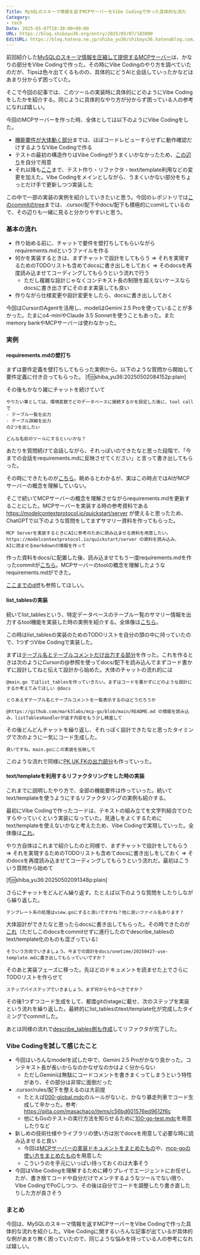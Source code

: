 ```yaml
---
Title: MySQLのスキーマ情報を返すMCPサーバーをVibe Codingで作った具体的な流れ
Category:
- tech
Date: 2025-05-07T18:30:00+09:00
URL: https://blog.shibayu36.org/entry/2025/05/07/183000
EditURL: https://blog.hatena.ne.jp/shiba_yu36/shibayu36.hatenablog.com/atom/entry/6802418398404134195
---
```


前回紹介した[MySQLのスキーマ情報を圧縮して提供するMCPサーバー](https://blog.shibayu36.org/entry/2025/04/28/103000)は、かなりの部分をVibe Codingで作った。その時にVibe Codingのやり方を調べていたのだが、Tipsは色々出てくるものの、具体的にどうAIと会話していったかなどはあまり分からず困っていた。

そこで今回の記事では、このツールの実装時に具体的にどのようにVibe Codingをしたかを紹介する。同じように具体的なやり方が分からず困っている人の参考になれば嬉しい。

今回のMCPサーバーを作った時、全体としては以下のようにVibe Codingをした。

- [機能要件が大体動く部分](https://github.com/shibayu36/mysql-schema-explorer-mcp/commit/154a1675748de0163ab57d320391fe25c6842d98)までは、ほぼコードレビューすらせずに動作確認だけするようなVibe Codingで作る
- テストの最初の構造作りはVibe Codingがうまくいかなかったため、[この辺り](https://github.com/shibayu36/mysql-schema-explorer-mcp/commit/4b2cbfca61b086180d627dd559f300cd23106871)を自分で用意
- それ以降も[ここ](https://github.com/shibayu36/mysql-schema-explorer-mcp/commit/ce597fd258ba273a53c9d36cb07c102722e77bca)まで、テスト作り・リファクタ・text/template利用などの変更を加えた。Vibe Codingをメインとしながら、うまくいかない部分をちょっとだけ手で更新しつつ実装した

この中で一部の実装の実例を紹介していきたいと思う。今回のレポジトリでは[このcommitのtree](https://github.com/shibayu36/mysql-schema-explorer-mcp/tree/ce597fd258ba273a53c9d36cb07c102722e77bca)までは、.cursor/配下やdocs/配下も積極的にcomitしているので、その辺りも一緒に見ると分かりやすいと思う。

### 基本の流れ
- 作り始める前に、チャットで要件を壁打ちしてもらいながらrequirements.mdというファイルを作る
- 何かを実装するときは、まずチャットで設計をしてもらう => それを実現するためのTODOリストも含めてdocsに書き出しをしておく => そのdocsを再度読み込ませてコーディングしてもらうという流れで行う
    - ただし複雑な設計じゃなくコンテキスト長の制限を超えないケースならdocsに書き出さずにそのまま実装しても良い
- 作りながら仕様変更や設計変更をしたら、docsに書き出ししておく

今回はCursorのAgentを活用し、modelはGemini 2.5 Proを使っていることが多かった。たまにo4-miniやClaude 3.5 Sonnetを使うこともあった。またmemory bankやMCPサーバーは使わなかった。

### 実例
#### requirements.mdの壁打ち
まずは要件定義を壁打ちしてもらった実例から。以下のような質問から開始して要件定義に付き合ってもらった。
[f:id:shiba_yu36:20250502084152p:plain]

その後もかなり雑にチャットを続けていて

```
やりたい事としては、環境変数でどのデータベースに接続するかを設定した後に、tool callで
- テーブル一覧を出力
- テーブル詳細を出力
の2つを出したい
```
```
どんな名前のツールにするといいかな？
```

あたりを質問続けて会話しながら、それっぽいのできたなと思った段階で、「今までの会話をrequirements.mdに反映させてください」と言って書き出してもらった。

その時にできたものが[こちら](https://github.com/shibayu36/mysql-schema-explorer-mcp/commit/f5243ac4905298250f19cbe131e517e42248d76c)。眺めるとわかるが、実はこの時点ではAIがMCPサーバーの概念を理解していない。

そこで続いてMCPサーバーの概念を理解させながらrequirements.mdを更新することにした。MCPサーバーを実装する時の参考資料である https://modelcontextprotocol.io/quickstart/server が使えると思ったため、ChatGPTで以下のような質問をしてまずサマリー資料を作ってもらった。

```
MCP Serverを実装するときにAIに参考のために読み込ませる資料を用意したい。
https://modelcontextprotocol.io/quickstart/server の資料を読み込み、
AIに読ませるmarkdownの情報を作って
```

作った資料をdocs/に配置した後、読み込ませてもう一度requirements.mdを作ったcommitが[こちら](https://github.com/shibayu36/mysql-schema-explorer-mcp/commit/d9f03fdc31f821091b38e61ac48f6ca0edb6d795)。MCPサーバーのtoolの概念を理解したようなrequirements.mdができた。

[ここまでのdiff](https://github.com/shibayu36/mysql-schema-explorer-mcp/compare/f5243ac4905298250f19cbe131e517e42248d76c...d9f03fdc31f821091b38e61ac48f6ca0edb6d795)も参照してほしい。

#### list_tablesの実装
続いてlist_tablesという、特定データベースのテーブル一覧のサマリー情報を出力するtool機能を実装した時の実例を紹介する。全体像は[こちら](https://github.com/shibayu36/mysql-schema-explorer-mcp/compare/d9f03fdc31f821091b38e61ac48f6ca0edb6d795...9975004378b1bc9abbbb573e60d0a7d3c2b1f08d)。

この時はlist_tablesの実装のためのTODOリストを自分の頭の中に持っていたので、1つずつVibe Codingで実装した。

まずは[テーブル名とテーブルコメントだけ出力する部分](https://github.com/shibayu36/mysql-schema-explorer-mcp/compare/9fb7ea7fd7aba140de303ae9a3b87ad84dd638d7~...20cbf17910a8ec595c7980d692f899691746dec6)を作った。これを作るときは次のようにCursorの@参照を使ってdocs/配下を読み込んでまずコード書かずに設計してねと伝えて設計から始めた。大体のチャットの流れ的には

```
@main.go ではlist_tablesを作っていきたい。まずはコードを書かずにどのような設計にするか考えてみてほしい @docs 
```

```
とりあえずテーブル名とテーブルコメントを一覧表示するのはどうだろうか
```

```
@https://github.com/mark3labs/mcp-go/blob/main/README.md の情報を読み込み、listTablesHandlerが返す内容をもう少し精査して
```

その後どんどんチャットを繰り返し、それっぽく設計できたなと思ったタイミングで次のように一気にコード生成した。

```
良いですね。main.goにこの実装を反映して
```

このような流れで同様に[PK,UK,FKの出力部分](https://github.com/shibayu36/mysql-schema-explorer-mcp/compare/2d32beb270e41b95c985cf9ffc89057ffeb11630~...d6565695f764cc1d642ae7124ee5b6008a31eb89)も作っていった。


#### text/templateを利用するリファクタリングをした時の実装
これまでに説明したやり方で、全部の機能要件は作っていった。続いてtext/templateを使うようにするリファクタリングの実例も紹介する。

最初にVibe Codingで作ったコードは、テキストの組み立てを文字列結合でひたすらやっていくという実装になっていた。見通しをよくするためにtext/templateを使えないかなと考えたため、Vibe Codingで実現していった。全体像は[これ](https://github.com/shibayu36/mysql-schema-explorer-mcp/compare/6354b5b112409124ec86178ff5703568c678dc8b~...ce597fd258ba273a53c9d36cb07c102722e77bca)。

やり方自体はこれまで紹介したのと同様で、まずチャットで設計をしてもらう => それを実現するためのTODOリストも含めてdocsに書き出しをしておく => そのdocsを再度読み込ませてコーディングしてもらうという流れだ。最初はこういう質問から始めて

[f:id:shiba_yu36:20250502091348p:plain]

さらにチャットをどんどん繰り返す。たとえば以下のような質問をしたりしながら繰り返した。
```
テンプレート系の処理はview.goにすると良いですかね？他に良いファイル名あります？
```

大体設計ができたなと思ったらdocsに書き出してもらった。その時できたのが[これ](https://github.com/shibayu36/mysql-schema-explorer-mcp/blob/ae9ccbfcd5291430eb077da08f3d4fb92bc342d3/docs/onetime/20250427-use-template.md)（ただしこのdocsをcommitせずに進行したのでdescribe_tablesのtext/template化のものも混ざっている）

```
そういう方向でいきましょう。今までの設計をdocs/onetime/20250427-use-template.mdに書き出してもらっていいですか？
```

そのあと実装フェーズに移った。先ほどのドキュメントを読ませた上でさらにTODOリストを作らせて
```
ステップバイステップでいきましょう。まず何からやるべきですか？
```

その後1つずつコード生成をして、都度gitのstageに載せ、次のステップを実装という流れを繰り返した。最終的にlist_tablesのtext/template化が完成したタイミングでcommitした。

あとは同様の流れで[describe_tables側も作成](https://github.com/shibayu36/mysql-schema-explorer-mcp/commit/ce597fd258ba273a53c9d36cb07c102722e77bca)してリファクタが完了した。

### Vibe Codingを試して感じたこと
- 今回はいろんなmodelを試した中で、Gemini 2.5 Proがかなり良かった。コンテキスト長が長いからなのかなぜなのかはよく分からない
    - ただしGeminiは無駄にコードコメントを書きまくってしまうという特性があり、その部分は非常に面倒だった
- .cursor/rules/配下を整えるのは大前提
    - たとえば[000-global.mdc](https://github.com/shibayu36/mysql-schema-explorer-mcp/blob/ce597fd258ba273a53c9d36cb07c102722e77bca/.cursor/rules/000-global.mdc)のルールがないと、かなり暴走列車でコード生成して辛かった。参考: https://qiita.com/masachaco/items/c56bd601576ed9612f6c
    - 他にもGoのテストの実行方法を知らせるために[100-go-test.mdc](https://github.com/shibayu36/mysql-schema-explorer-mcp/blob/ce597fd258ba273a53c9d36cb07c102722e77bca/.cursor/rules/100-go-test.mdc)を用意したりなど
- 新しめの技術仕様やライブラリの使い方は別でdocsを用意して必要な時に読み込ませると良い
	- 今回は[MCPサーバーの実装ドキュメントをまとめたもの](https://github.com/shibayu36/mysql-schema-explorer-mcp/blob/ce597fd258ba273a53c9d36cb07c102722e77bca/docs/mcp-server-implementing-guide.md)や、[mcp-goの使い方をまとめたもの](https://github.com/shibayu36/mysql-schema-explorer-mcp/blob/ce597fd258ba273a53c9d36cb07c102722e77bca/docs/mcp-go-cheatsheet.md)を用意した
	- こういうのを手元にいっぱい持っておくのは大事そう
- 今回はVibe Codingを理解するために縛りプレイでエージェントにお任せしたが、書き捨てコードや自分だけでメンテするようなツールでない限り、Vibe CodingでPoCしつつ、その後は自分でコードを調整したり書き直したりした方が良さそう

### まとめ
今回は、MySQLのスキーマ情報を返すMCPサーバーをVibe Codingで作った具体的な流れを紹介した。Vibe Codingに関するいろんな記事が出ているが具体的な例があまり無く困っていたので、同じような悩みを持っている人の参考になれば嬉しい。

